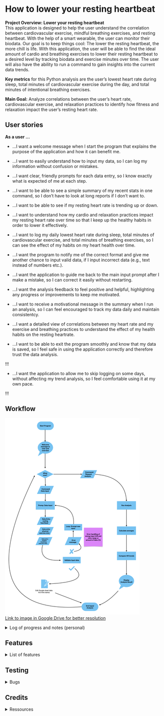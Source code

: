 # How to lower your resting heartbeat 

**Project Overview: Lower your resting heartbeat**  
This application is designed to help the user understand the correlation between cardiovascular exercise, mindful breathing exercises, and resting heartbeat. With the help of a smart wearable, the user can monitor their biodata. Our goal is to keep things cool: The lower the resting heartbeat, the more chill is life. With this application, the user will be able to find the ideal amount of cardio and breathing exercises to lower their resting heartbeat to a desired level by tracking biodata and exercise minutes over time. The user will also have the ability to run a command to gain insights into the current data trends.

**Key metrics** for this Python analysis are the user’s lowest heart rate during sleep, total minutes of cardiovascular exercise during the day, and total minutes of intentional breathing exercises.

**Main Goal:** Analyze correlations between the user’s heart rate, cardiovascular exercise, and relaxation practices to identify how fitness and relaxation impact the user’s resting heart rate.

## User stories 

**As a user …**
+ …I want a welcome message when I start the program that explains the purpose of the application and how it can benefit me.

+ …I want to easily understand how to input my data, so I can log my information without confusion or mistakes.

+ …I want clear, friendly prompts for each data entry, so I know exactly what is expected of me at each step.

+ …I want to be able to see a simple summary of my recent stats in one command, so I don’t have to look at long reports if I don’t want to.

+ …I want to be able to see if my resting heart rate is trending up or down.

+ …I want to understand how my cardio and relaxation practices impact my resting heart rate over time so that I keep up the healthy habits in order to lower it effectively.

+ …I want to log my daily lowest heart rate during sleep, total minutes of cardiovascular exercise, and total minutes of breathing exercises, so I can see the effect of my habits on my heart health over time.

+ …I want the program to notify me of the correct format and give me another chance to input valid data, if I input incorrect data (e.g., text instead of numbers etc.).

+ …I want the application to guide me back to the main input prompt after I make a mistake, so I can correct it easily without restarting.

+ …I want the analysis feedback to feel positive and helpful, highlighting any progress or improvements to keep me motivated.

+ …I want to receive a motivational message in the summary when I run an analysis, so I can feel encouraged to track my data daily and maintain consistentcy.

+ …I want a detailed view of correlations between my heart rate and my exercise and breathing practices to understand the effect of my health habits on the resting heartrate.

+ …I want to be able to exit the program smoothly and know that my data is saved, so I feel safe in using the application correctly and therefore trust the data analysis.

!!!
+ ...I want the application to allow me to skip logging on some days, without affecting my trend analysis, so I feel comfortable using it at my own pace.  

!!!

## Workflow 
![Process Flowchart](assets/images/python_program_flowchart_1.png)  
[Link to image in Google Drive for better resolution](https://drive.google.com/file/d/1ttHliz-kDCG_2PlvI5EhpljxHg-oFdWm/view?usp=drive_link)

<details>
<summary>Log of progress and notes (personal)</summary>
Set up:

1. Import Libraries: Bring in gspread to manage Google Sheets and Credentials for secure access.
2. Set Permissions with a Scope: Define what parts of Google Sheets and Drive the program is allowed to access.
3. Load Credentials: Use a creds.json file (generated when setting up API) to load the authorization key and apply the defined permissions.
4. Authorize and Open Sheet: Authorize access to Google Sheets with gspread, then open a specific sheet by name ('coolness_tracker' in my case).
</details>

## Features
<details>
<summary>List of features</summary>
• Welcome message and start menu
</details>

## Testing
<details>
<summary>Bugs</summary>

| **Bug Description** | **Screenshot** | **Fix** | 
|---------------------|----------------|---------|
| print statement too long | ![flake8 validation issue 1](assets/images/testing/flake8_1.png) | Divided print statement in several lines |
| Error when inputtin uppercase or spaces in start menu | ![start menu input issue](assets/images/testing/bug_1.png) | add .strip() and .lower() methods to input field: ```instruction_choice = input("Do you need instructions? ").strip().lower()``` |
</details>

## Credits 

<details>
<summary>Ressources</summary>
- YouTube tutorial on menus in python using a while true loop [Source](https://www.youtube.com/watch?v=ZBx7oWCJ4aY)
- To learn about more python methods, for input validation e.g.: [W3Schools](https://www.w3schools.com/python/ref_string_lower.asp)
</details>